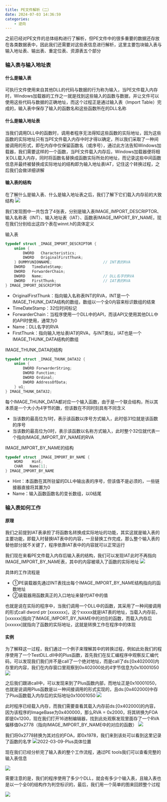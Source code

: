 ```yaml
---
title: PE文件解析（二）
date: 2024-07-03 14:36:59
categories: 
    - 逆向
---
```


之前已经对PE文件的总体结构进行了解析，但PE文件中的很多重要的数据还存放在各类数据表中，因此我们还需要对这些表信息进行解析，这里主要包块输入表与输入地址表、输出表、重定位表、资源表五个部分

### 输入表与输入地址表

#### 什么是输入表
可执行文件使用来自其他DLL的代码与数据的行为称为输入，当PE文件载入内存时，Windows加载器的工作之一就是找到这些输入的函数与数据，并让文件可以使用这些代码与数据的正确地址，而这个过程正是通过输入表（Import Table）完成的，输入表中保存了输入的函数名和这些函数所在的DLL名称

<!-- more -->

#### 什么是输入地址表
当我们调用DLL中的函数时，调用者程序无法得知这些函数的实际地址，因为这些函数的实际地址只有当PE文件载入内存中时才得以确定，所以我们采取了一种间接调用的形式，即在内存中仅保留函数名（或序号），通过此方法告知Windows加载器，我们需要这样的一个函数，当PE文件载入内存后，Windows加载器便将相关DLL载入内存，同时将函数名替换成函数实际所处的地址，而记录这些中间函数信息并最终被替换成实际地址的结构即为输入地址表IAT，记住这个转换过程，之后我们会做详细讲解

#### 输入表的结构
在了解什么是输入表、什么是输入地址表之后，我们了解下它们载入内存前的大致结构
![](https://cdn.jsdelivr.net/gh/colaxianyu/imgbed/img/2022-03-09-输入表.png)

我们发现图中一共包含了4张表，分别是输入表IMAGE_IMPORT_DESCRIPTOR、输入名称表（INT）、输入地址表（IAT）、函数表IMAGE_IMPORT_BY_NAME，现在我们分别给出这四个表在winnt.h的具体定义

输入表
~~~c++
typedef struct _IMAGE_IMPORT_DESCRIPTOR {
    union {
        DWORD   Characteristics;            
        DWORD   OriginalFirstThunk;         
    } DUMMYUNIONNAME;                       // INT表的RVA
    DWORD   TimeDateStamp;                  
    DWORD   ForwarderChain;                 
    DWORD   Name;                           // DLL名字的RVA
    DWORD   FirstThunk;                     // IAT表的RVA
} IMAGE_IMPORT_DESCRIPTOR
~~~

- OriginalFirstThunk：指向输入名称表INT的RVA，INT是一个IMAGE_THUNK_DATA结构的数组，数组以一个全0内容来标识数组的结束
- TimeDateStamp：32位时间标记
- ForwarderChain：当程序使用一个DLL中的API，而该API又使用其他DLL中的API时使用，通常为0
- Name：DLL名字的RVA
- FirstThunk：指向输入地址表IAT的RVA，与INT类似，IAT也是一个IMAGE_THUNK_DATA结构的数组

IMAGE_THUNK_DATA的结构
~~~c++
typedef struct _IMAGE_THUNK_DATA32 {
    union {
        DWORD ForwarderString;      
        DWORD Function;             
        DWORD Ordinal;
        DWORD AddressOfData;        
    } u1;                                   
} IMAGE_THUNK_DATA32;
~~~
每个IMAGE_THUNK_DATA都对应一个输入函数，由于是一个联合结构，所以其本质是一个大小为4字节的数，但该数在不同时刻具有不同含义  

- 当该数的最高位为1时，表示该函数以序号方式输入，此时低31位就是该函数的序号
- 当该数的最高位为0时，表示该函数以名称方式输入，此时整个32位就代表一个指向IMAGE_IMPORT_BY_NAME的RVA

IMAGE_IMPORT_BY_NAME的结构
~~~c++
typedef struct _IMAGE_IMPORT_BY_NAME {
    WORD    Hint;
    CHAR   Name[1];
} IMAGE_IMPORT_BY_NAME
~~~

- Hint：本函数在其所驻留的DLL中输出表的序号，但该值不是必须的，一些链接器直接将其置为0
- Name：输入函数函数名的变长数组，以0结尾

### 输入表如何工作
#### 原理
我们之前提到IAT表承担了将函数名转换成实际地址的功能，其实这就是输入表的主要功能，即载入时替换IAT表中的内容，一旦替换工作完成，那么整个输入表的替他部分就不关键了，程序依靠IAT表中的内容就可以正常运行

我们现在来看PE文件载入内存后输入表的结构，我们可以发现IAT此时不再指向IMAGE_IMPORT_BY_NAME表，其中的内容被填入了函数的实际地址
![](https://cdn.jsdelivr.net/gh/colaxianyu/imgbed/img/2022-03-09-载入后输入表.png)

具体的工作流程是

- ①PE装载器先通过INT表找出每个IMAGE_IMPORT_BY_NAME结构指向的函数地址
- ②装载器用函数真正的入口地址来替代IAT中的值

也就是说在实际的程序中，当我们调用一个DLL中的函数，其采用了一种间接调用的形式call dword ptr [xxxxxxx]，这个xxxxx就是IAT表的地址，当载入内存前，[xxxxxx]指向了IMAGE_IMPORT_BY_NAME中的对应的函数，而载入内存后[xxxxxx]就指向了函数的实际地址，这就是转换工作在程序中的体现

#### 实例

为了解释这一过程，我们通过一个例子来理解其中的转换过程，例如此处我们的程序使用了一个TestDLL.dll中的Plus函数，首先我们在反汇编程序中观察反汇编代码，可以发现我们我们并不是call了一个绝对地址，而是call了ds:[0x402000]内存里的内容，我们在内存窗口里观察到0x402000处的4字节信息为0x10001050
![](https://cdn.jsdelivr.net/gh/colaxianyu/imgbed/img/2022-03-09-反汇编.png)

之后我们跟进call中，可以发现来到了Plus函数内部，而地址正是0x10001050，也就是说调用Plus函数是以一种间接调用的形式实现的，且ds:[0x402000]中存了Plus函数载入内存后的实际地址0x10001050
![](https://cdn.jsdelivr.net/gh/colaxianyu/imgbed/img/2022-03-09-DllTest.png)

此时程序已经载入内存，而我们需要查看其载入内存前ds:[0x402000]的内容，因为该程序的ImageBase为0x400000，那么RVA = 0x2000，将其转换为FOA即是0x1200，现在我们打开16进制编辑器，找到此处观察发现里面存了一个RVA偏移值0x2778（指向IMAGE_IMPORT_BY_NAME中的对应的函数）
![](https://cdn.jsdelivr.net/gh/colaxianyu/imgbed/img/2022-03-09-Plus偏移.png)

我们将0x2778转换为其对应的FOA，即0x1978，我们来到该处可以看到这里记录了函数的名字
![2022-03-09-Plus具体位置](https://cdn.jsdelivr.net/gh/colaxianyu/imgbed/img/2022-03-09-Plus具体位置.png)

现在我们已经分析完了输入表的整个工作流程，通过PE tools我们可以查看完整的输入表信息

![](https://cdn.jsdelivr.net/gh/colaxianyu/imgbed/img/2022-03-09-Plus.png)

需要注意的是，我们的程序使用了多少个DLL，就会有多少个输入表，且输入表也是以一个全0的结构作为判空标识的，最后，我们用一个简单的图来回顾整个过程

![](https://cdn.jsdelivr.net/gh/colaxianyu/imgbed/img/2022-03-09-总结.png)
